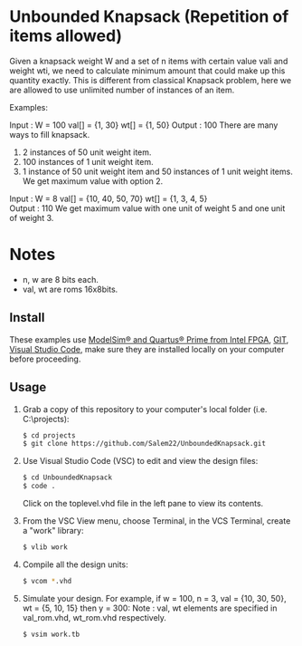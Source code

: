# Unbounded Knapsack (Repetition of items allowed)
Given a knapsack weight W and a set of n items with certain value vali and weight wti, we need to calculate minimum amount that could make up this quantity exactly. This is different from classical Knapsack problem, here we are allowed to use unlimited number of instances of an item.

Examples:

Input : W = 100
       val[]  = {1, 30}
       wt[] = {1, 50}
Output : 100
There are many ways to fill knapsack.
1) 2 instances of 50 unit weight item.
2) 100 instances of 1 unit weight item.
3) 1 instance of 50 unit weight item and 50
   instances of 1 unit weight items.
We get maximum value with option 2.

Input : W = 8
       val[] = {10, 40, 50, 70}
       wt[]  = {1, 3, 4, 5}       
Output : 110 
We get maximum value with one unit of
weight 5 and one unit of weight 3.



# Notes
- n, w are 8 bits each.
- val, wt are roms 16x8bits.

## Install

These examples use [ModelSim&reg; and Quartus&reg; Prime from Intel FPGA](http://fpgasoftware.intel.com/?edition=lite), [GIT](https://git-scm.com/download/win), [Visual Studio Code](https://code.visualstudio.com/download), make sure they are installed locally on your computer before proceeding.

## Usage

1. Grab a copy of this repository to your computer's local folder (i.e. C:\projects):

    ```sh
    $ cd projects
    $ git clone https://github.com/Salem22/UnboundedKnapsack.git
    ```
2. Use Visual Studio Code (VSC) to edit and view the design files:

    ```sh
    $ cd UnboundedKnapsack
    $ code .
    ```
    Click on the toplevel.vhd file in the left pane to view its contents.
    
3. From the VSC View menu, choose Terminal, in the VCS Terminal, create a "work" library:

    ```sh
    $ vlib work
    ```
    
4. Compile all the design units:

    ```sh
    $ vcom *.vhd
    ```
    
5. Simulate your design. For example, if w = 100, n = 3, val = {10, 30, 50}, wt = {5, 10, 15}  then y = 300:
Note : val, wt elements are specified in val_rom.vhd, wt_rom.vhd respectively.

    ```sh
    $ vsim work.tb
    ```
